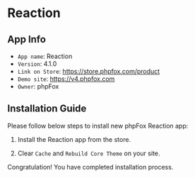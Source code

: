 # Reaction

## App Info

- `App name`: Reaction
- `Version`: 4.1.0
- `Link on Store`: https://store.phpfox.com/product
- `Demo site`: https://v4.phpfox.com
- `Owner`: phpFox

## Installation Guide

Please follow below steps to install new phpFox Reaction app:

1. Install the Reaction app from the store.

2. Clear `Cache` and `Rebuild Core Theme` on your site.

Congratulation! You have completed installation process.
